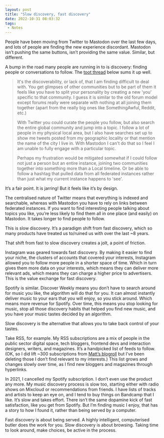```yaml
---
layout: post
title: "Slow discovery, fast discovery"
date: 2022-10-31 08:03:32
tags:
 - Notes
---
```


People have been moving from Twitter to Mastodon over the last few days, and lots of people are finding the new experience discordant. Mastodon isn’t pushing the same buttons, isn’t providing the same value. Similar, but different.

A bump in the road many people are running in to is discovery: finding people or conversations to follow. The [toot thread](https://mastodon.social/@danieldurrans/109261770172423487) below sums it up well.

> It's the discoverability, or lack of, that I am finding difficult to deal with. You get glimpses of other communities but to be part of them it feels like you have to split your personality by creating a new 'you' specific to that community. I guess it is similar to the old forum model except forums really were separate with nothing at all joining them together (apart from the really big ones like SomethingAwful, Reddit, etc.)
> 
> With Twitter you could curate the people you follow, but also search the entire global community and jump into a topic. I follow a lot of people in my physical local area, but I also have searches set up to show me tweets posted from my geographic locality or that mention the name of the city I live in. With Mastodon I can't do that so I feel I am unable to fully engage with a particular topic.
> 
> Perhaps my frustration would be mitigated somewhat if I could follow not just a person but an entire instance, joining two communities together into something more than a Local timeline. Or be able to follow a hashtag that pulled data from all federated instances rather than just what my current instance happens to 'see'.

It’s a fair point. It is jarring! But it feels like it’s by design.

The centralised nature of Twitter means that everything is indexed and searchable, whereas with Mastodon you have to rely on links between federated instances. If you want to find interesting people talking about topics you like, you’re less likely to find them all in one place (and easily) on Mastodon. It takes longer to find people to follow.

This is slow discovery. It’s a paradigm shift from fast discovery, which so many products have treated us to/ruined us with over the last ~8 years. 

That shift from fast to slow discovery creates a jolt, a point of friction.

Instagram was geared towards fast discovery. By making it easier to find your niche, the clusters of accounts that covered your interests, Instagram allowed you to follow more people in a shorter space of time. Which in turn gives them more data on your interests, which means they can deliver more relevant ads, which means they can charge a higher price to advertisers. This is the value exchange for fast discovery.

Spotify is similar. Discover Weekly means you don’t have to search around for music you like, the algorithm will do that for you. It can almost instantly deliver music to your ears that you will enjoy, so you stick around. Which means more revenue for Spotify. Over time, this means you stop looking for music, stop all those discovery habits that helped you find new music, and you have your music tastes decided by an algorithm.

Slow discovery is the alternative that allows you to take back control of your tastes.

Take RSS, for example. My RSS subscriptions are a mix of people in the public sector digital space, tech bloggers, frontend devs and interaction designers, writers, and magazines. It’s a handpicked list of feeds to follow. (OK, so I did lift ~300 subscriptions from [Matt’s blogroll](https://www.interconnected.org/home/blogroll) but I’ve been deleting those I don’t find relevant to my interests.) This list grows and changes slowly over time, as I find new bloggers and magazines through hyperlinks.

In 2021, I cancelled my Spotify subscription. I don’t even use the product any more. My music discovery process is slow too, starting either with radio shows on Mixcloud or recommendations from friends. I have lists of tracks and artists to keep an eye on, and I tend to buy things on Bandcamp that I like. It’s slow and takes effort. There isn’t the same dopamine kick of fast satisfaction, like you get from Spotify. But I’m finding music I enjoy, that has a story to how I found it, rather than being served by a computer.

Fast discovery is about being served. A highly intelligent, computerised butler does the work for you. Slow discovery is about browsing. Taking time to look around, make choices, be active in the process.
